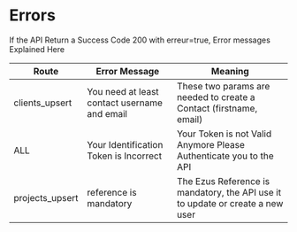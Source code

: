 # Errors

<aside class="notice">
If the API Return a Success Code 200 with erreur=true, Error messages Explained Here
</aside>

| Route           | Error Message                                | Meaning                                                                        |
| --------------- | -------------------------------------------- | ------------------------------------------------------------------------------ |
| clients_upsert  | You need at least contact username and email | These two params are needed to create a Contact (firstname, email)             |
| ALL             | Your Identification Token is Incorrect       | Your Token is not Valid Anymore Please Authenticate you to the API             |
| projects_upsert | reference is mandatory                       | The Ezus Reference is mandatory, the API use it to update or create a new user |

<!--
<aside class="notice">
Classics Error codes
</aside>
The Ezus API uses the following error codes:

| Error Code | Meaning                                                                                   |
| ---------- | ----------------------------------------------------------------------------------------- |
| 400        | Bad Request -- Your request is invalid.                                                   |
| 401        | Unauthorized -- Your API key is wrong.                                                    |
| 403        | Forbidden -- The kitten requested is hidden for administrators only.                      |
| 404        | Not Found -- The specified kitten could not be found.                                     |
| 405        | Method Not Allowed -- You tried to access a kitten with an invalid method.                |
| 406        | Not Acceptable -- You requested a format that isn't json.                                 |
| 410        | Gone -- The kitten requested has been removed from our servers.                           |
| 418        | I'm a teapot.                                                                             |
| 429        | Too Many Requests -- You're requesting too many kittens! Slow down!                       |
| 500        | Internal Server Error -- We had a problem with our server. Try again later.               |
| 503        | Service Unavailable -- We're temporarily offline for maintenance. Please try again later. | -->
